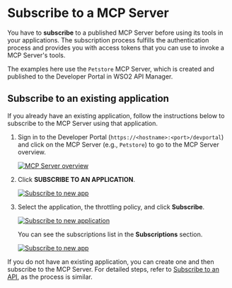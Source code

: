 # Subscribe to a MCP Server

You have to **subscribe** to a published MCP Server before using its tools in your applications. The subscription process fulfills the authentication process and provides you with access tokens that you can use to invoke a MCP Server's tools. 

The examples here use the `Petstore` MCP Server, which is created and published to the Developer Portal in WSO2 API Manager.

## Subscribe to an existing application

If you already have an existing application, follow the instructions below to subscribe to the MCP Server using that application.

1.  Sign in to the Developer Portal (`https://<hostname>:<port>/devportal`) and click on the MCP Server (e.g., `Petstore`) to go to the MCP Server overview.

     [![MCP Server overview]({{base_path}}/assets/img/mcp/mcp-server-overview.png)]({{base_path}}/assets/img/mcp/mcp-server-overview.png)
        
2.  Click **SUBSCRIBE TO AN APPLICATION**.

     <a href="{{base_path}}/assets/img/learn/from-existing-app.png" ><img src="{{base_path}}/assets/img/learn/from-existing-app.png" alt="Subscribe to new app" title="Subscribe to new app" /></a>
    
3.  Select the application, the throttling policy, and click **Subscribe**.

     [![Subscribe to new application]({{base_path}}/assets/img/learn/subscribe-to-app.png)]({{base_path}}/assets/img/learn/subscribe-to-app.png)
    
     You can see the subscriptions list in the **Subscriptions** section.
     
     [![Subscribe to new app]({{base_path}}/assets/img/learn/subscription-list.png)]({{base_path}}/assets/img/learn/subscription-list.png)


If you do not have an existing application, you can create one and then subscribe to the MCP Server. For detailed steps, refer to [Subscribe to an API]({{base_path}}/consume/manage-subscription/subscribe-to-an-api/), as the process is similar.
